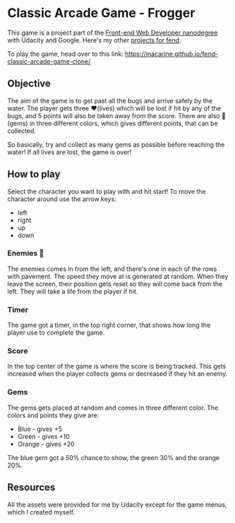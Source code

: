 # Classic Arcade Game - Frogger
This game is a project part of the [Front-end Web Developer nanodegree](https://eu.udacity.com/course/front-end-web-developer-nanodegree--nd001) with Udacity and Google. Here's my other [projects for fend](https://inacarine.github.io/fend).

To play the game, head over to this link: https://inacarine.github.io/fend-classic-arcade-game-clone/

## Objective
The aim of the game is to get past all the bugs and arrive safely by the water. The player gets three ❤️(lives) which will be lost if hit by any of the bugs, and 5 points will also be taken away from the score. There are also 💎(gems) in three different colors, which gives different points, that can be collected.

So basically, try and collect as many gems as possible before reaching the water! If all lives are lost, the game is over!

## How to play
Select the character you want to play with and hit start! To move the character around use the arrow keys:

- left
- right
- up
- down

### Enemies 🐞
The enemies comes in from the left, and there's one in each of the rows with pavement. The speed they move at is generated at random. When they leave the screen, their position gets reset so they will come back from the left. They will take a life from the player if hit.

### Timer
The game got a timer, in the top right corner, that shows how long the player use to complete the game.

### Score
In the top center of the game is where the score is being tracked. This gets increased when the player collects gems or decreased if they hit an enemy.

### Gems
The gems gets placed at random and comes in three different color. The colors and points they give are:
- Blue - gives +5
- Green - gives +10
- Orange - gives +20

The blue gem got a 50% chance to show, the green 30% and the orange 20%.

## Resources
All the assets were provided for me by Udacity except for the game menus, which I created myself.

